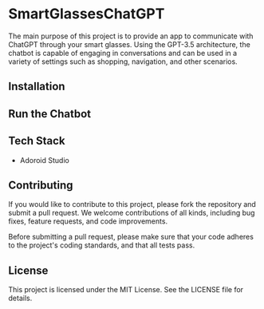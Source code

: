 # SmartGlassesChatGPT
The main purpose of this project is to provide an app to communicate with ChatGPT through your smart glasses. Using the GPT-3.5 architecture, the chatbot is capable of engaging in conversations and can be used in a variety of settings such as shopping, navigation, and other scenarios.

## Installation

## Run the Chatbot

## Tech Stack
* Adoroid Studio

## Contributing
If you would like to contribute to this project, please fork the repository and submit a pull request. We welcome contributions of all kinds, including bug fixes, feature requests, and code improvements.

Before submitting a pull request, please make sure that your code adheres to the project's coding standards, and that all tests pass.

## License
This project is licensed under the MIT License. See the LICENSE file for details.
